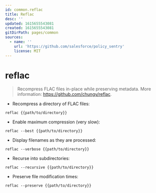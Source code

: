```yaml
---
id: common.reflac
title: Reflac
desc: ''
updated: 1615655543081
created: 1615655543081
gitDirPath: pages/common
sources:
  - name: ''
    url: 'https://github.com/salesforce/policy_sentry'
    license: MIT
---
```

# reflac

> Recompress FLAC files in-place while preserving metadata.
> More information: <https://github.com/chungy/reflac>.

- Recompress a directory of FLAC files:

`reflac {{path/to/directory}}`

- Enable maximum compression (very slow):

`reflac --best {{path/to/directory}}`

- Display filenames as they are processed:

`reflac --verbose {{path/to/directory}}`

- Recurse into subdirectories:

`reflac --recursive {{path/to/directory}}`

- Preserve file modification times:

`reflac --preserve {{path/to/directory}}`

